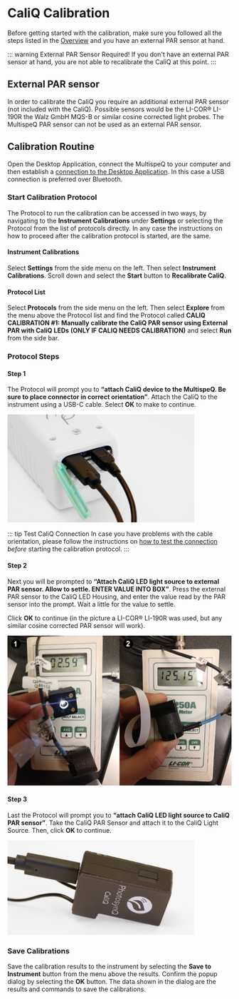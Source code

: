 # CaliQ Calibration

Before getting started with the calibration, make sure you followed all the steps listed in the [Overview](./overview.md) and you have an external PAR sensor at hand.

::: warning External PAR Sensor Required!
If you don't have an external PAR sensor at hand, you are not able to recalibrate the CaliQ at this point.
:::

## External PAR sensor

In order to calibrate the CaliQ you require an additional external PAR sensor (not included with the CaliQ). Possible sensors would be the LI-COR® LI-190R the Walz GmbH MQS-B or similar cosine corrected light probes. The MultispeQ PAR sensor can not be used as an external PAR sensor.

## Calibration Routine

Open the Desktop Application, connect the MultispeQ to your computer and then establish a [connection to the Desktop Application](../desktop-application/connect-an-instrument.md). In this case a USB connection is preferred over Bluetooth.

### Start Calibration Protocol

The Protocol to run the calibration can be accessed in two ways, by navigating to the **Instrument Calibrations** under **Settings** or selecting the Protocol from the list of protocols directly. In any case the instructions on how to proceed after the calibration protocol is started, are the same.

#### Instrument Calibrations

Select <i class="fa fa-sliders"></i> **Settings** from the side menu on the left. Then select <i class="fa fa-bar-chart"></i> **Instrument Calibrations**. Scroll down and select the **Start** button to **Recalibrate CaliQ**.

#### Protocol List

Select <i class="fa fa-area-chart"></i> **Protocols** from the side menu on the left. Then select <i class="fa fa-search"></i> **Explore** from the menu above the Protocol list and find the Protocol called **CALIQ CALIBRATION #1: Manually calibrate the CaliQ PAR sensor using External PAR with CaliQ LEDs (ONLY IF CALIQ NEEDS CALIBRATION)** and select **Run** from the side bar.

### Protocol Steps

#### Step 1

The Protocol will prompt you to **“attach CaliQ device to the MultispeQ. Be sure to place connector in correct orientation”**. Attach the CaliQ to the instrument using a USB-C cable. Select **OK** to make to continue.

![Connect the CaliQ to the MultispeQ](./images/caliq-connected-to-multispeq.jpg)

::: tip Test CaliQ Connection
In case you have problems with the cable orientation, please follow the instructions on [how to test the connection](../instruments/caliq.md#test-the-connection) *before* starting the calibration protocol.
:::

#### Step 2

Next you will be prompted to **“Attach CaliQ LED light source to external PAR sensor. Allow to settle. ENTER VALUE INTO BOX”**. Press the external PAR sensor to the CaliQ LED Housing, and enter the value read by the PAR sensor into the prompt. Wait a little for the value to settle.

Click **OK** to continue (in the picture a LI-COR® LI-190R was used, but any similar cosine corrected PAR sensor will work).

![Attach the external PAR sensor to the CaliQ](./images/caliq-attached-to-external-sensor.png)

#### Step 3

Last the Protocol will prompt you to **“attach CaliQ LED light source to CaliQ PAR sensor”**. Take the CaliQ PAR Sensor and attach it to the CaliQ Light Source. Then, click **OK** to continue.

![CaliQ PAR Sensor and Light Source attached](./images/caliq-led-sensor-attached.jpg)

### Save Calibrations

Save the calibration results to the instrument by selecting the **Save to Instrument** button from the menu above the results. Confirm the popup dialog by selecting the **OK** button. The data shown in the dialog are the results and commands to save the calibrations.
